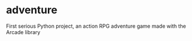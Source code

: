# adventure

First serious Python project, an action RPG adventure game made with the Arcade library
